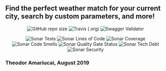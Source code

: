 ## Find the perfect weather match for your current city, search by custom parameters, and more!

<p align="center">
  <img alt="GitHub repo size" src="https://images1-focus-opensocial.googleusercontent.com/gadgets/proxy?container=focus&url=https://img.shields.io/github/repo-size/theodor1289/weather-match">
  
<img alt="Travis (.org)" src="https://images1-focus-opensocial.googleusercontent.com/gadgets/proxy?container=focus&url=https://img.shields.io/travis/theodor1289/weather-match">
  
<img alt="Swagger Validator" src="https://img.shields.io/swagger/valid/2.0/https/raw.githubusercontent.com/theodor1289/weather-match/master/server/api-docs">
</p>

<p align="center">
<img alt="Sonar Tests" src="https://img.shields.io/sonar/tests/com.weathermatch:weather-match?compact_message&server=https%3A%2F%2Fsonarcloud.io">
  
<img alt="Sonar Lines of Code" src="https://sonarcloud.io/api/project_badges/measure?project=com.weathermatch%3Aweather-match&metric=ncloc">

<img alt="Sonar Coverage" src="https://sonarcloud.io/api/project_badges/measure?project=com.weathermatch%3Aweather-match&metric=coverage">

<img alt="Sonar Code Smells" src="https://sonarcloud.io/api/project_badges/measure?project=com.weathermatch%3Aweather-match&metric=code_smells">

<img alt="Sonar Quality Gate Status" src="https://sonarcloud.io/api/project_badges/measure?project=com.weathermatch%3Aweather-match&metric=alert_status">

<img alt="Sonar Tech Debt" src="https://sonarcloud.io/api/project_badges/measure?project=com.weathermatch%3Aweather-match&metric=sqale_index">

<img alt="Sonar Security" src="https://sonarcloud.io/api/project_badges/measure?project=com.weathermatch%3Aweather-match&metric=security_rating">
</p>

<!-- This strategy might speed up badge load time:
data-canonical-src="https://camo.githubusercontent.com/33d3e494efd825b30be8a82ec48164c88ca6ebbf/68747470733a2f2f696d672e736869656c64732e696f2f736f6e61722f76696f6c6174696f6e732f636f6d2e776561746865726d617463683a776561746865722d6d617463683f7365727665723d6874747073253341253246253246736f6e6172636c6f75642e696f" -->

### Theodor Amariucai, August 2019
